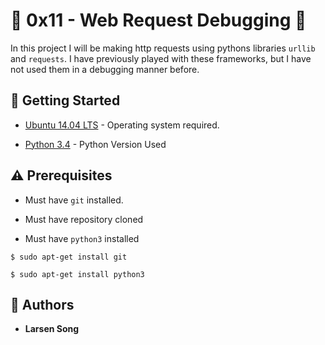 # :shell: 0x11 - Web Request Debugging :shell:

In this project I will be making http requests using pythons libraries `urllib` and `requests`. I have previously played with these frameworks, but I have not used them in a debugging manner before.

## :running: Getting Started

* [Ubuntu 14.04 LTS](http://releases.ubuntu.com/14.04/) - Operating system required.

* [Python 3.4](https://www.python.org/download/releases/3.4.0/) - Python Version Used

## :warning: Prerequisites

* Must have `git` installed.

* Must have repository cloned

* Must have `python3` installed


```
$ sudo apt-get install git
```

```
$ sudo apt-get install python3
```

## :blue_book: Authors
* **Larsen Song** 
